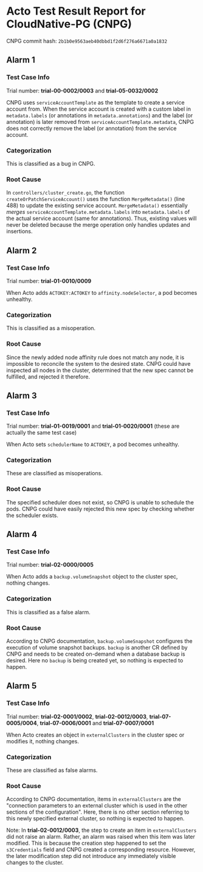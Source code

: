 # Acto Test Result Report for CloudNative-PG (CNPG)

CNPG commit hash: `2b1b0e9563aeb40dbbd1f2d6f276a6671a0a1832`

## Alarm 1

### Test Case Info

Trial number: **trial-00-0002/0003** and **trial-05-0032/0002**

CNPG uses `serviceAccountTemplate` as the template to create a service account from. When the service account is created with a custom label in `metadata.labels` (or annotations in `metadata.annotations`) and the label (or annotation) is later removed from `serviceAccountTemplate.metadata`, CNPG does not correctly remove the label (or annotation) from the service account.

### Categorization

This is classified as a bug in CNPG.

### Root Cause

In `controllers/cluster_create.go`, the function `createOrPatchServiceAccount()` uses the function `MergeMetadata()` (line 488) to update the existing service account. `MergeMetadata()` essentially *merges* `serviceAccountTemplate.metadata.labels` into `metadata.labels` of the actual service account (same for annotations). Thus, existing values will never be deleted because the merge operation only handles updates and insertions.


## Alarm 2

### Test Case Info

Trial number: **trial-01-0010/0009**

When Acto adds `ACTOKEY:ACTOKEY` to `affinity.nodeSelector`, a pod becomes unhealthy.

### Categorization

This is classified as a misoperation.

### Root Cause

Since the newly added node affinity rule does not match any node, it is impossible to reconcile the system to the desired state. CNPG could have inspected all nodes in the cluster, determined that the new spec cannot be fulfilled, and rejected it therefore.

## Alarm 3

### Test Case Info

Trial number: **trial-01-0019/0001** and **trial-01-0020/0001** (these are actually the same test case)

When Acto sets `schedulerName` to `ACTOKEY`, a pod becomes unhealthy.

### Categorization

These are classified as misoperations.

### Root Cause

The specified scheduler does not exist, so CNPG is unable to schedule the pods. CNPG could have easily rejected this new spec by checking whether the scheduler exists.

## Alarm 4

### Test Case Info

Trial number: **trial-02-0000/0005**

When Acto adds a `backup.volumeSnapshot` object to the cluster spec, nothing changes.

### Categorization

This is classified as a false alarm.

### Root Cause

According to CNPG documentation, `backup.volumeSnapshot` configures the execution of volume snapshot backups. `backup` is another CR defined by CNPG and needs to be created on-demand when a database backup is desired. Here no `backup` is being created yet, so nothing is expected to happen.

## Alarm 5

### Test Case Info

Trial number: **trial-02-0001/0002**, **trial-02-0012/0003**, **trial-07-0005/0004**, **trial-07-0006/0001** and **trial-07-0007/0001**

When Acto creates an object in `externalClusters` in the cluster spec or modifies it, nothing changes.

### Categorization

These are classified as false alarms.

### Root Cause

According to CNPG documentation, items in `externalClusters` are the "connection parameters to an external cluster which is used in the other sections of the configuration". Here, there is no other section referring to this newly specified external cluster, so nothing is expected to happen.

Note: In **trial-02-0012/0003**, the step to create an item in `externalClusters` did not raise an alarm. Rather, an alarm was raised when this item was later modified. This is because the creation step happened to set the `s3Credentials` field and CNPG created a corresponding resource. However, the later modification step did not introduce any immediately visible changes to the cluster.

